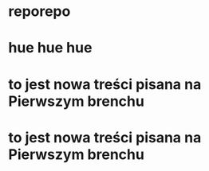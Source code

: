 # reporepo

# hue hue hue

# to jest nowa treści pisana na Pierwszym brenchu

# to jest nowa treści pisana na Pierwszym brenchu